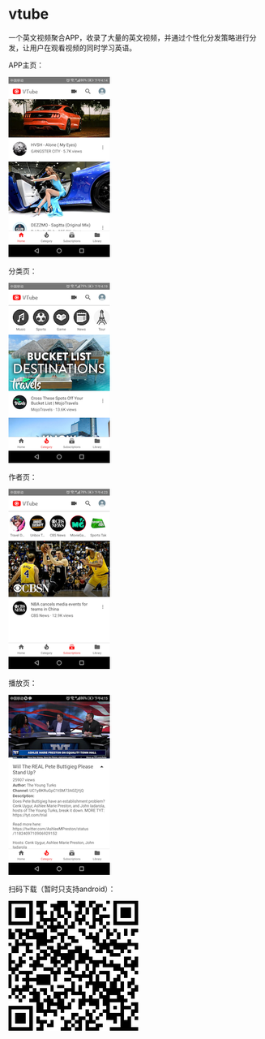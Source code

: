 # vtube

一个英文视频聚合APP，收录了大量的英文视频，并通过个性化分发策略进行分发，让用户在观看视频的同时学习英语。


APP主页：

![首页](https://github.com/yully06/vtube/blob/master/pic/Screenshot_20191029-161412.png)

分类页：

![分类页](https://github.com/yully06/vtube/blob/master/pic/Screenshot_20191029-161932.png)

作者页：

![作者页](https://github.com/yully06/vtube/blob/master/pic/Screenshot_20191029-162335.png)

播放页：

![播放页](https://github.com/yully06/vtube/blob/master/pic/Screenshot_20191029-161559.png)


扫码下载（暂时只支持android）：

![下载二维码](https://github.com/yully06/vtube/blob/master/pic/swjsb.png)
